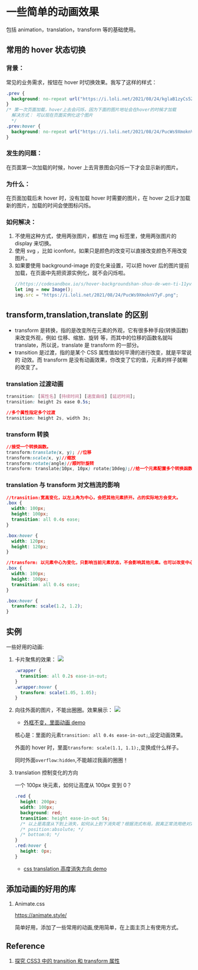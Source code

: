 # 一些简单的动画效果

包括 animation，translation，transform 等的基础使用。

## 常用的 hover 状态切换

### 背景：

常见的业务需求，按钮在 hover 时切换效果。我写了这样的样式：

```css
.prev {
  background: no-repeat url("https://i.loli.net/2021/08/24/kglaB1zyCs5ZvJw.png");
}
/* 第一次页面加载，hover上去会闪烁，因为下面的图片地址会在hover的时候才加载
  解决方式： 可以现在页面实例化这个图片
  */
.prev:hover {
  background: no-repeat url("https://i.loli.net/2021/08/24/PucWs9XmoknV7yF.png");
}
```

### 发生的问题：

在页面第一次加载的时候，hover 上去背景图会闪烁一下才会显示新的图片。

### 为什么：

在页面加载后未 hover 时，没有加载 hover 时需要的图片，在 hover 之后才加载新的图片，加载的时间会使图标闪烁。

### 如何解决：

1. 不使用这种方式，使用两张图片，都放在 img 标签里，使用两张图片的 display 来切换。
2. 使用 svg ，比如 iconfont，如果只是颜色的改变可以直接改变颜色不用改变图片。
3. 如果要使用 background-image 的变化来设置，可以把 hover 后的图片提前加载，在页面中先把资源实例化，就不会闪烁啦。
   ```js
   //https://codesandbox.io/s/hover-backgroundshan-shuo-de-wen-ti-11yv5?file=/index.js
   let img = new Image();
   img.src = "https://i.loli.net/2021/08/24/PucWs9XmoknV7yF.png";
   ```

## transform,translation,translate 的区别

- transform 是转换，指的是改变所在元素的外观，它有很多种手段(转换函数)来改变外观，例如 位移、缩放、旋转 等，而其中的位移的函数名就叫 translate，所以说，translate 是 transform 的一部分。
- transition 是过渡，指的是某个 CSS 属性值如何平滑的进行改变，就是平常说的 动效。而 transform 是没有动画效果，你改变了它的值，元素的样子就唰的改变了。

### translation 过渡动画

```css
transition: [属性名] [持续时间] [速度曲线] [延迟时间];
transition: height 2s ease 0.5s;

//多个属性指定多个过渡
transition: height 2s, width 3s;
```

### transform 转换

```css
//接受一个转换函数。
transform:translate(x, y); //位移
transform:scale(x, y)//缩放
transform:rotate(angle)//顺时针旋转
transform: translate(10px, 10px) rotate(10deg);//给一个元素配置多个转换函数

```

### translation 与 transform 对文档流的影响

```css
//transition:宽高变化，以左上角为中心，会把其他元素挤开。占的实际地方会变大。
.box {
  width: 100px;
  height: 100px;
  transition: all 0.4s ease;
}

.box:hover {
  width: 120px;
  height: 120px;
}

//transform: 以元素中心为变化，只影响当前元素状态，不会影响其他元素。也可以改变中心位置。
.box {
  width: 100px;
  height: 100px;
  transition: all 0.4s ease;
}

.box:hover {
  transform: scale(1.2, 1.2);
}
```

## 实例

一些好用的动画:

1. 卡片聚焦的效果： ![](https://i.loli.net/2021/08/02/JjqbUf2lTtm7YSw.gif)

   ```css
   .wrapper {
     transition: all 0.2s ease-in-out;
   }
   .wrapper:hover {
     transform: scale(1.05, 1.05);
   }
   ```

2. 向往外面的图片，不能出圈圈。效果展示： ![](https://i.loli.net/2021/08/02/PETa1dcnrYyAitS.gif)

   - [外框不变，里面动画 demo](https://codepen.io/brightzoe/pen/dyWOEBp)

   核心是：里面的元素`transition: all 0.4s ease-in-out;`,设定动画效果。

   外面的 hover 时，里面`transform: scale(1.1, 1.1);`,变换成什么样子。

   同时外面`overflow:hidden`,不能越过我画的圈圈！

3. translation 控制变化的方向

   一个 100px 块元素，如何让高度从 100px 变到 0？

   ```css
   .red {
     height: 200px;
     width: 100px;
     background: red;
     transition: height ease-in-out 5s;
     /* 以上是高度从下到上消失，如何从上到下消失呢？根据流式布局，脱离正常流用绝对定位就可以了 */
     /* position:absolute; */
     /* bottom:0; */
   }
   .red:hover {
     height: 0px;
   }
   ```

   - [css translation 高度消失方向 demo](https://codepen.io/brightzoe/pen/wvyzWPG)

## 添加动画的好用的库

1. Animate.css

   https://animate.style/

   简单好用，添加了一些常用的动画,使用简单，在上面主页上有使用方式。

## Reference

1. [探究 CSS3 中的 transition 和 transform 属性](https://www.jianshu.com/p/80f6051389bd)
